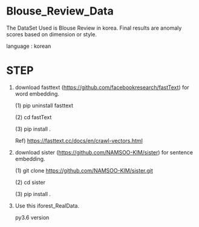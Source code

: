 # Blouse_Review_Data
The DataSet Used is Blouse Review in korea. Final results are anomaly scores based on dimension or style.

language : korean

# STEP 
 
 1. download fasttext (https://github.com/facebookresearch/fastText) for word embedding.
    
    (1) pip uninstall fasttext
  
    (2) cd fastText
  
    (3) pip install .
  
    Ref) https://fasttext.cc/docs/en/crawl-vectors.html

 2. download sister (https://github.com/NAMSOO-KIM/sister) for sentence embedding.
    
    (1) git clone https://github.com/NAMSOO-KIM/sister.git
  
    (2) cd sister
  
    (3) pip install .

 3. Use this iforest_RealData.
 
    py3.6 version
